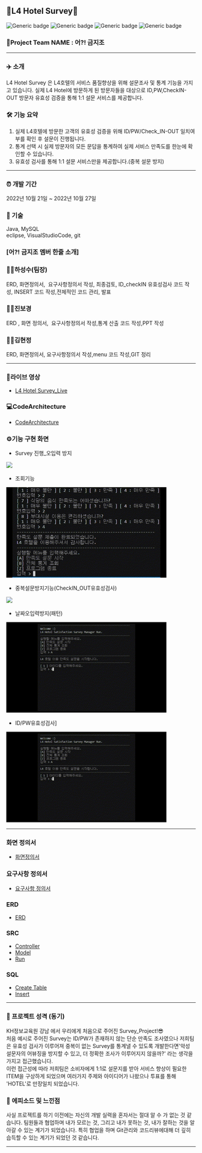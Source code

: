 ## 🏨L4 Hotel Survey🏨  
![Generic badge](https://img.shields.io/badge/java-yellowgreen.svg) ![Generic badge](https://img.shields.io/badge/MySQL-green.svg) ![Generic badge](https://img.shields.io/badge/VisualStudioCode-orange.svg) ![Generic badge](https://img.shields.io/badge/eclipse-blue.svg)  
### 👻Project Team NAME : 어?! 금지조
-----------------------
### ✈️ 소개  
L4 Hotel Survey 은 L4호텔의 서비스 품질향상을 위해 설문조사 및 통계 기능을 가지고 있습니다.
실제 L4 Hotel에 방문하게 된 방문자들을 대상으로 ID,PW,CheckIN-OUT 방문자 유효성 검증을 통해 1:1 설문 서비스를 제공합니다.  

### 🛠 기능 요약  
1. 실제 L4호텔에 방문한 고객의 유효성 검증을 위해 ID/PW/Check_IN-OUT 일치여부를 확인 후 설문이 진행됩니다. 
2. 통계 선택 시 실제 방문자의 모든 문답을 통계하여 실제 서비스 만족도를 한눈에 확인할 수 있습니다.  
3. 유효성 검사를 통해 1:1 설문 서비스만을 제공합니다.(중복 설문 방지)  
-----------------------
### ⏰ 개발 기간
2022년 10월 21일 ~ 2022년 10월 27일  

### 📌 기술
Java, MySQL  
eclipse, VisualStudioCode, git  

### [어?! 금지조 멤버 한줄 소개]  
   
### 👨‍💻하성수(팀장)  
ERD, 화면정의서,  요구사항정의서 작성, 최종검토, ID_checkIN 유효성검사 코드 작성, INSERT 코드 작성,전체적인 코드 관리, 발표  
### 👩‍💻진보경  
ERD , 화면 정의서,  요구사항정의서 작성,통계 산출 코드 작성,PPT 작성  
### 👩‍💻김현정  
ERD, 화면정의서, 요구사항정의서 작성,menu 코드 작성,GIT 정리  

-----------------------
### 🔗라이브 영상  
- [L4 Hotel Survey_Live](https://www.youtube.com/watch?v=vOxSoL28oqM)  
  
### 💻CodeArchitecture  
- [CodeArchitecture](./refers/img/3.png)  

### ⚙️기능 구현 화면  

- Survey 진행_오입력 방지    
<img src="./refers/img/%EC%84%9C%EB%B2%A0%EC%9D%B4%EC%A7%84%ED%96%89_%EC%98%A4%EC%9E%85%EB%A0%A5%EB%B0%A9%EC%A7%80%EA%B8%B0%EB%8A%A5.gif">  

- 조회기능      
<img src="./refers/img/%EC%A1%B0%ED%9A%8C%EA%B8%B0%EB%8A%A5%EB%8F%99%EC%9E%91.gif">  

- 중복설문방지기능(CheckIN_OUT유효성검사)  
<img src="./refers/img/%EC%A4%91%EB%B3%B5%EC%84%A4%EB%AC%B8%EB%B0%A9%EC%A7%80%EA%B8%B0%EB%8A%A5.gif">  

- 날짜오입력방지(패턴)  
<img src="./refers/img/DAYPT.gif"> 

- ID/PW유효성검사]  
<img src="./refers/img/ID_PW%EA%B2%80%EC%A6%9D.gif"> 


-----------------------

### 화면 정의서
- [화면정의서](./Final/%ED%99%94%EB%A9%B4%EC%A0%95%EC%9D%98%EC%84%9C_%EC%96%B4_!%EA%B8%88%EC%A7%80%EC%A1%B0.pdf)  

### 요구사항 정의서
- [요구사항 정의서](./Final/%EC%9A%94%EA%B5%AC%EC%82%AC%ED%95%AD%20%EC%A0%95%EC%9D%98%EC%84%9C_%EC%96%B4_!%EA%B8%88%EC%A7%80%EC%A1%B0%20.pdf)  

### ERD  
- [ERD](./Final/ERD_Final.png)  

### SRC  
- [Controller](./src/kh/survey/controller/Controller.java)  
- [Model](./src/kh/survey/model/Model.java)  
- [Run](./src/kh/survey/view/Run.java)  

### SQL
- [Create Table](./SQLs/Create.sql)  
- [Insert](./SQLs/Insert_data.sql)  

-----------------------
### 🤖 프로젝트 성격 (동기)
 KH정보교육원 강남 에서 우리에게 처음으로 주어진 Survey_Project!😎   
처음 예시로 주어진 Survey는 ID/PW가 존재하지 않는 단순 만족도 조사였으나 저희팀은 유효성 검사가 이루어져 중복이 없는 Survey를 통계낼 수 있도록 개발한다면'악성 설문자의 어뷰징을 방지할 수 있고, 더 정확한 조사가 이루어지지 않을까?' 라는 생각을 가지고 접근했습니다.  
이런 접근성에 따라 저희팀은 소비자에게 1:1로 설문지를 받아 서비스 향상이 필요한 ITEM을 구상하게 되었으며 여러가지 주제와 아이디어가 나왔으나 투표를 통해 'HOTEL'로 만장일치 되었습니다.


### 🐤 에피소드 및 느낀점
사실 프로젝트를 하기 이전에는 자신의 개발 실력을 혼자서는 절대 알 수 가 없는 것 같습니다. 팀원들과 협업하며 내가 모르는 것, 그리고 내가 못하는 것, 내가 잘하는 것을 알아갈 수 있는 계기가 되었습니다.  특히 협업을 하며 Git관리와 코드리뷰에대해 더 깊히 습득할 수 있는 계기가 되었던 것 같습니다. 

-----------------------